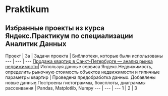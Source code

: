 # Praktikum
## Избранные проекты из курса Яндекс.Практикум по специализации Аналитик Данных

Проект | За | Задачи проекта | Библиотеки, которые были использованы
--- | --- | ---
[ Продажа квартир в Санкт-Петербурге — анализ рынка недвижимости](https://github.com/nikolaykydr/praktikum/tree/main/Apartment%20projects)| Используя данные сервиса Яндекс.Недвижимость, определить рыночную стоимость объектов недвижимости и типичные параметры квартир | Проведена предобработка данных. Добавлены новые данные.Построены гистограммы, боксплоты, диаграммы рассеивания | Pandas, Matplotlib, Numpy
--- | --- | ---
1 | 2 | 3